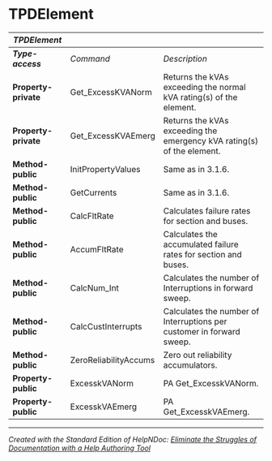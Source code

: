# TPDElement

| ***TPDElement*** |  |  |
| --- | --- | --- |
| ***Type-access*** | *Command* | *Description* |
| **Property-private** | Get\_ExcessKVANorm | Returns the kVAs exceeding the normal kVA rating(s) of the element. |
| **Property-private** | Get\_ExcessKVAEmerg | Returns the kVAs exceeding the emergency kVA rating(s) of the element. |
| **Method-public** | InitPropertyValues | Same as in 3.1.6. |
| **Method-public** | GetCurrents | Same as in 3.1.6. |
| **Method-public** | CalcFltRate | Calculates failure rates for section and buses. |
| **Method-public** | AccumFltRate | Calculates the accumulated failure rates for section and buses. |
| **Method-public** | CalcNum\_Int | Calculates the number of Interruptions in forward sweep. |
| **Method-public** | CalcCustInterrupts | Calculates the number of Interruptions per customer in forward sweep. |
| **Method-public** | ZeroReliabilityAccums | Zero out reliability accumulators. |
| **Property-public** | ExcesskVANorm | PA Get\_ExcesskVANorm. |
| **Property-public** | ExcesskVAEmerg | PA Get\_ExcesskVAEmerg. |



***
_Created with the Standard Edition of HelpNDoc: [Eliminate the Struggles of Documentation with a Help Authoring Tool](<https://www.helpndoc.com/news-and-articles/2022-09-27-why-use-a-help-authoring-tool-instead-of-microsoft-word-to-produce-high-quality-documentation/>)_
